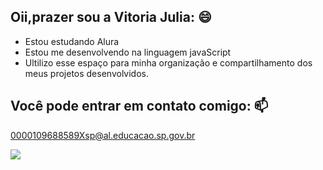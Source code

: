 ## Oii,prazer sou a Vitoria Julia: 😄
- Estou estudando Alura
- Estou me desenvolvendo na linguagem javaScript
- Ultilizo esse espaço para minha organização e compartilhamento dos meus projetos desenvolvidos.

 ## Você pode entrar em contato comigo: 📫 

 0000109688589Xsp@al.educacao.sp.gov.br


 ![](https://media.tenor.com/qST_KCwujH0AAAAi/hello-hey-there.gif)
